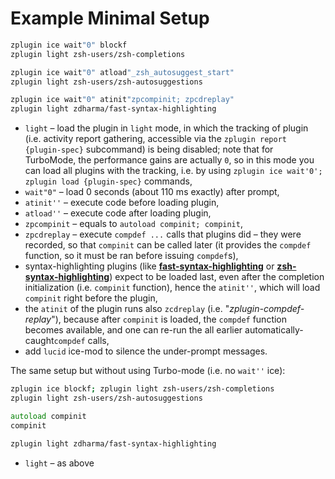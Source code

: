 # Example Minimal Setup

```zsh
zplugin ice wait"0" blockf
zplugin light zsh-users/zsh-completions

zplugin ice wait"0" atload"_zsh_autosuggest_start"
zplugin light zsh-users/zsh-autosuggestions

zplugin ice wait"0" atinit"zpcompinit; zpcdreplay"
zplugin light zdharma/fast-syntax-highlighting
```
 - `light` – load the plugin in `light` mode, in which the tracking of plugin (i.e. activity report gathering, accessible via the `zplugin report {plugin-spec}` subcommand) is being disabled; note that for TurboMode, the performance gains are actually `0`, so in this mode you can load all plugins with the tracking, i.e. by using `zplugin ice wait'0'; zplugin load {plugin-spec}` commands,
 - `wait"0"` – load 0 seconds (about 110 ms exactly) after prompt,
 - `atinit''` – execute code before loading plugin,
 - `atload''` – execute code after loading plugin,
 - `zpcompinit` – equals to `autoload compinit; compinit`,
 - `zpcdreplay` – execute `compdef ...` calls that plugins did – they were recorded, so that `compinit` can be called later (it provides the `compdef` function, so it must be ran before issuing `compdef`s),
 - syntax-highlighting plugins (like [**fast-syntax-highlighting**](https://github.com/zdharma/fast-syntax-highlighting) or [**zsh-syntax-highlighting**](https://github.com/zsh-users/zsh-syntax-highlighting)) expect to be loaded last, even after the completion initialization (i.e. `compinit` function), hence the `atinit''`, which will load `compinit` right before the plugin,
 - the `atinit` of the plugin runs also `zcdreplay` (i.e. "*zplugin-compdef-replay*"), because after `compinit` is loaded, the `compdef` function becomes available, and one can re-run the all earlier automatically-caught`compdef` calls,
 - add `lucid` ice-mod to silence the under-prompt messages.

The same setup but without using Turbo-mode (i.e. no `wait''` ice):

```zsh
zplugin ice blockf; zplugin light zsh-users/zsh-completions
zplugin light zsh-users/zsh-autosuggestions

autoload compinit
compinit

zplugin light zdharma/fast-syntax-highlighting
```
 - `light` – as above

